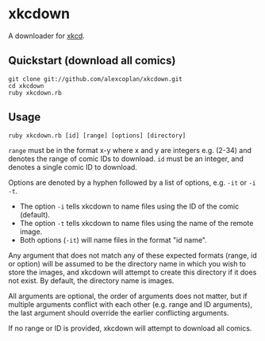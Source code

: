 # xkcdown

A downloader for [xkcd](http://xkcd.com).

## Quickstart (download all comics)

```
git clone git://github.com/alexcoplan/xkcdown.git
cd xkcdown
ruby xkcdown.rb
```

## Usage

```
ruby xkcdown.rb [id] [range] [options] [directory]
```

`range` must be in the format x-y where x and y are integers e.g. (2-34) and denotes the range of comic IDs to download.
`id` must be an integer, and denotes a single comic ID to download.

Options are denoted by a hyphen followed by a list of options, e.g. `-it` or `-i -t`.
 - The option `-i` tells xkcdown to name files using the ID of the comic (default).
 - The option `-t` tells xkcdown to name files using the name of the remote image.
 - Both options (`-it`) will name files in the format "id name".

Any argument that does not match any of these expected formats (range, id or option) will be assumed to be the directory name in which you wish to store the images, and xkcdown will attempt to create this directory if it does not exist. By default, the directory name is images.

All arguments are optional, the order of arguments does not matter, but if multiple arguments conflict with each other (e.g. range and ID arguments), the last argument should override the earlier conflicting arguments.

If no range or ID is provided, xkcdown will attempt to download all comics.